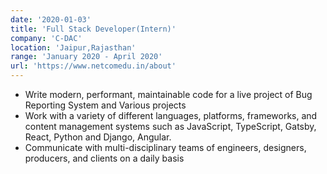 ```yaml
---
date: '2020-01-03'
title: 'Full Stack Developer(Intern)'
company: 'C-DAC'
location: 'Jaipur,Rajasthan'
range: 'January 2020 - April 2020'
url: 'https://www.netcomedu.in/about'
---
```


- Write modern, performant, maintainable code for a live project of Bug Reporting System and Various projects
- Work with a variety of different languages, platforms, frameworks, and content management systems such as JavaScript, TypeScript, Gatsby, React, Python and Django, Angular.
- Communicate with multi-disciplinary teams of engineers, designers, producers, and clients on a daily basis
